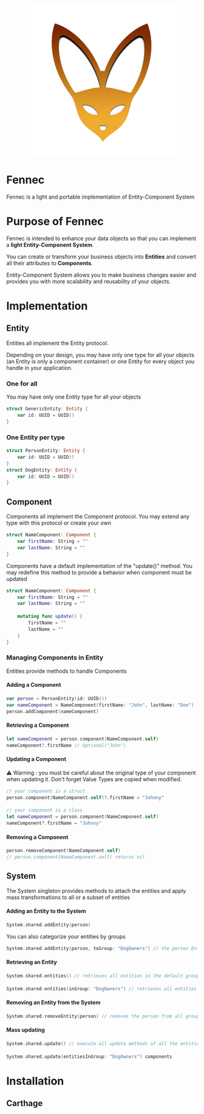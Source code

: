 <center><img src="fennec.png" width=400></center>

# Fennec
Fennec is a light and portable implementation of Entity-Component System

# Purpose of Fennec
Fennec is intended to enhance your data objects so that you can implement a **light Entity-Component System**.

You can create or transform your business objects into **Entities** and convert all their attributes to **Components**.

Entity-Component System allows you to make business changes easier and provides you with more scalability and reusability of your objects.

# Implementation

## Entity

Entities all implement the Entity protocol.

Depending on your design, you may have only one type for all your objects (an Entity is only a component container) or one Entity for every object you handle in your application.

### One for all
You may have only one Entity type for all your objects
```Swift
struct GenericEntity: Entity {
    var id: UUID = UUID()
}
```
### One Entity per type
```Swift
struct PersonEntity: Entity {
    var id: UUID = UUID()
}
struct DogEntity: Entity {
    var id: UUID = UUID()
}
```

## Component
Components all implement the Component protocol. You may extend any type with this protocol or create your own
```Swift
struct NameComponent: Component {
    var firstName: String = ""
    var lastName: String = ""
}
```
Components have a default implementation of the "update()" method. You may redefine this method to provide a behavior when component must be updated
```Swift
struct NameComponent: Component {
    var firstName: String = ""
    var lastName: String = ""

    mutating func update() {
        firstName = ""
        lastName = ""
    }
}
```
### Managing Components in Entity
Entities provide methods to handle Components
#### Adding a Component
```Swift
var person = PersonEntity(id: UUID())
var nameComponent = NameComponent(firstName: "John", lastName: "Doe")
person.addComponent(nameComponent)
```
#### Retrieving a Component
```Swift
let nameComponent = person.component(NameComponent.self)
nameComponent?.firstName // Optional("John")
```
#### Updating a Component
⚠️ Warning : you must be careful about the original type of your component when updating it. Don't forget Value Types are copied when modified.
```Swift
// your component is a struct
person.component(NameComponent.self)?.firstName = "Johnny"

// your component is a class
let nameComponent = person.component(NameComponent.self)
nameComponent?.firstName = "Johnny"
```
#### Removing a Component
```Swift
person.removeComponent(NameComponent.self)
// person.component(NameComponent.self) returns nil
```
## System
The System singleton provides methods to attach the entities and apply mass transformations to all or a subset of entities

#### Adding an Entity to the System
```Swift
System.shared.addEntity(person)
```
You can also categorize your entities by groups
```Swift
System.shared.addEntity(person, toGroup: "DogOwners") // the person Entity is also added to the default group
```
#### Retrieving an Entity
```Swift
System.shared.entities() // retrieves all entities in the default group

System.shared.entities(inGroup: "DogOwners") // retrieves all entities in group "DogOwners"
```
#### Removing an Entity from the System
```Swift
System.shared.removeEntity(person) // removes the person from all groups
```
#### Mass updating
```Swift
System.shared.update() // execute all update methods of all the entities components

System.shared.update(entitiesInGroup: "DogOwners") components
```
# Installation
## Carthage
